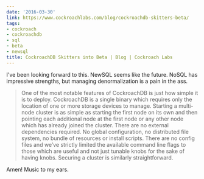 ```yaml
---
date: '2016-03-30'
link: https://www.cockroachlabs.com/blog/cockroachdb-skitters-beta/
tags:
- cockroach
- cockroachdb
- sql
- beta
- newsql
title: CockroachDB Skitters into Beta | Blog | Cockroach Labs
---
```


I've been looking forward to this. NewSQL seems like the future. NoSQL has impressive strengths, but managing denormalization is a pain in the ass.

>One of the most notable features of CockroachDB is just how simple it is to deploy. CockroachDB is a single binary which requires only the location of one or more storage devices to manage. Starting a multi-node cluster is as simple as starting the first node on its own and then pointing each additional node at the first node or any other node which has already joined the cluster. There are no external dependencies required. No global configuration, no distributed file system, no bundle of resources or install scripts. There are no config files and we’ve strictly limited the available command line flags to those which are useful and not just tunable knobs for the sake of having knobs. Securing a cluster is similarly straightforward.

Amen! Music to my ears.
